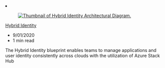 <!-- This file is automatically generated by build/architectures/build_index.py. Any updates will be lost. -->

<!-- markdownlint-disable MD033 -->

<li class="grid-item item-column" data-categories="Identity Hybrid ">
<article class="card">
    <div class="card-header has-margin-bottom-none" aria-hidden="true">
        <figure class="image diagram has-height-175 has-overflow-hidden level">
            <a href="/azure/architecture/solution-ideas/articles/hybrid-identity"><img src="/azure/architecture/browse/thumbs/hybrid-identity.png" class="diagram" alt="Thumbnail of Hybrid Identity Architectural Diagram." data-linktype="relative-path"></a>
        </figure>
    </div>
    <div class="card-content">
        <a class="card-content-title has-margin-top-none" href="/azure/architecture/solution-ideas/articles/hybrid-identity">
            <p>Hybrid Identity</p>
        </a>
        <ul class="card-content-metadata">
            <li>9/01/2020</li>
            <li>1 min read</li>
        </ul>
        <p class="card-content-description">The Hybrid Identity blueprint enables teams to manage applications and user identity consistently across clouds with the utilization of Azure Stack Hub</p>
        <div class="bottom-to-top-fade is-hidden-mobile"></div>
    </div>
</article>
</li>
